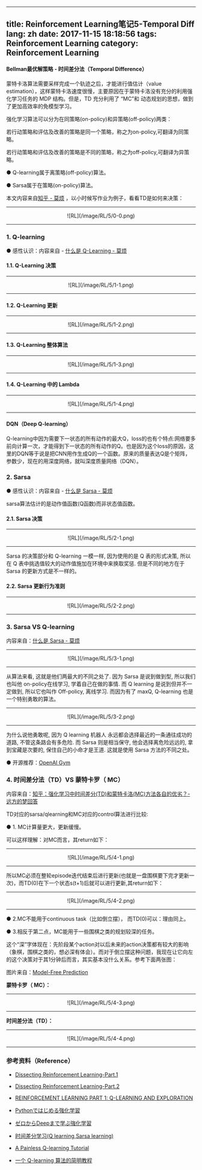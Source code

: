 
---
title: Reinforcement Learning笔记5-Temporal Diff
lang: zh
date: 2017-11-15 18:18:56
tags: Reinforcement Learning
category: Reinforcement Learning
---

#### Bellman最优解策略 - 时间差分法（Temporal Difference）

蒙特卡洛算法需要采样完成一个轨迹之后，才能进行值估计（value estimation），这样蒙特卡洛速度很慢，主要原因在于蒙特卡洛没有充分的利用强化学习任务的 MDP 结构。但是，TD 充分利用了 “MC”和 动态规划的思想，做到了更加高效率的免模型学习。

强化学习算法可以分为在同策略(on-policy)和异策略(off-policy)两类：

若行动策略和评估及改善的策略是同一个策略，称之为on-policy,可翻译为同策略。

若行动策略和评估及改善的策略是不同的策略，称之为off-policy,可翻译为异策略。

● Q-learning属于离策略(off-policy)算法。

● Sarsa属于在策略(on-policy)算法。

本文内容来自[知乎 - 莫烦](https://zhuanlan.zhihu.com/morvan "Title") ，以小时候写作业为例子，看看TD是如何来决策：

-------------------------------------

<center>![RL](/image/RL/5/0-0.png)</center> 

-------------------------------------

### 1. Q-learning

● 感性认识：内容来自 - [什么是 Q-Learning - 莫烦](https://zhuanlan.zhihu.com/p/24808797 "Title") 

#### 1.1. Q-Learning 决策

-------------------------------------

<center>![RL](/image/RL/5/1-1.png)</center> 

-------------------------------------

#### 1.2. Q-Learning 更新

-------------------------------------

<center>![RL](/image/RL/5/1-2.png)</center> 

-------------------------------------

#### 1.3. Q-Learning 整体算法

-------------------------------------

<center>![RL](/image/RL/5/1-3.png)</center> 

-------------------------------------

#### 1.4. Q-Learning 中的 Lambda

-------------------------------------

<center>![RL](/image/RL/5/1-4.png)</center> 

-------------------------------------

#### DQN（Deep Q-learning） 

Q-learning中因为需要下一状态的所有动作的最大Q，loss的也有个特点:网络要多前向计算一次，才能得到下一状态的所有动作的Q。也是因为这个loss的原因，这里的DQN等于说是把CNN用作生成Q的一个函数。原来的质量表达Q是个矩阵，参数少，现在的用深度网络，就叫深度质量网络（DQN）。

### 2. Sarsa

● 感性认识：内容来自 - [什么是 Sarsa - 莫烦](https://zhuanlan.zhihu.com/p/24860793 "Title") 

sarsa算法估计的是动作值函数(Q函数)而非状态值函数。

#### 2.1. Sarsa 决策

-------------------------------------

<center>![RL](/image/RL/5/2-1.png)</center> 

-------------------------------------

Sarsa 的决策部分和 Q-learning 一模一样, 因为使用的是 Q 表的形式决策, 所以在 Q 表中挑选值较大的动作值施加在环境中来换取奖惩. 但是不同的地方在于 Sarsa 的更新方式是不一样的。

#### 2.2. Sarsa 更新行为准则

-------------------------------------

<center>![RL](/image/RL/5/2-2.png)</center> 

-------------------------------------

### 3. Sarsa VS Q-learning

内容来自：[什么是 Sarsa - 莫烦](https://zhuanlan.zhihu.com/p/24860793 "Title") 

-------------------------------------

<center>![RL](/image/RL/5/3-1.png)</center> 

-------------------------------------

从算法来看, 这就是他们两最大的不同之处了. 因为 Sarsa 是说到做到型, 所以我们也叫他 on-policy在线学习, 学着自己在做的事情. 而 Q learning 是说到但并不一定做到, 所以它也叫作 Off-policy, 离线学习. 而因为有了 maxQ, Q-learning 也是一个特别勇敢的算法。

-------------------------------------

<center>![RL](/image/RL/5/3-2.png)</center> 

-------------------------------------

为什么说他勇敢呢, 因为 Q learning 机器人 永远都会选择最近的一条通往成功的道路, 不管这条路会有多危险. 而 Sarsa 则是相当保守, 他会选择离危险远远的, 拿到宝藏是次要的, 保住自己的小命才是王道. 这就是使用 Sarsa 方法的不同之处。

● 开源推荐：[OpenAI Gym](https://github.com/openai/gym "Title") 

### 4. 时间差分法（TD）VS 蒙特卡罗（ MC）

内容来自：[知乎：强化学习中时间差分(TD)和蒙特卡洛(MC)方法各自的优劣？- 远方的梦回答](https://www.zhihu.com/question/62388365/answer/218012513 "Title") 

TD对应的sarsa/qlearning和MC对应的control算法进行比较:

● 1. MC计算量更大，更新缓慢。

可以这样理解：对MC而言，其return如下：

-------------------------------------

<center>![RL](/image/RL/5/4-1.png)</center> 

-------------------------------------

所以MC必须在整轮episode迭代结束后进行更新(也就是一盘围棋要下完才更新一次)，而TD(0)在下一个状态s(t+1)后就可以进行更新,其return如下：

-------------------------------------

<center>![RL](/image/RL/5/4-2.png)</center> 

-------------------------------------

● 2.MC不能用于continuous task（比如倒立摆）， 而TD(0)可以：理由同上。

● 3.相反于第二点，MC能用于一些围棋之类的规划较深的任务。

这个“深”字体现在：先阶段某个action对以后未来的action决策都有较大的影响（象棋，围棋之类的，想必深有体会）。而对于倒立摆这种问题，我现在让它向左的这个决策对于其1分钟后而言，其实基本没什么关系。参考下面两张图：


图片来自：[Model-Free Prediction](http://www0.cs.ucl.ac.uk/staff/d.silver/web/Teaching_files/MC-TD.pdf "Title") 

 **蒙特卡罗（ MC）：**
 
-------------------------------------

<center>![RL](/image/RL/5/4-3.png)</center> 

-------------------------------------

 **时间差分法（TD）：**

-------------------------------------

<center>![RL](/image/RL/5/4-4.png)</center> 

-------------------------------------


### 参考资料（Reference）

- [Dissecting Reinforcement Learning-Part.1](https://mpatacchiola.github.io/blog/2016/12/09/dissecting-reinforcement-learning.html "Title") 

- [Dissecting Reinforcement Learning-Part.2](https://mpatacchiola.github.io/blog/2017/01/15/dissecting-reinforcement-learning-2.html "Title") 

- [REINFORCEMENT LEARNING PART 1: Q-LEARNING AND EXPLORATION](https://studywolf.wordpress.com/2012/11/25/reinforcement-learning-q-learning-and-exploration/ "Title") 

- [Pythonではじめる強化学習](https://qiita.com/Hironsan/items/56f6c0b2f4cfd28dd906 "Title") 

- [ゼロからDeepまで学ぶ強化学習](https://qiita.com/icoxfog417/items/242439ecd1a477ece312 "Title") 

- [时间差分学习(Q learning,Sarsa learning)](http://www.cnblogs.com/jinxulin/p/5116332.html "Title") 

- [A Painless Q-learning Tutorial](http://mnemstudio.org/path-finding-q-learning-tutorial.htm "Title")

- [一个 Q-learning 算法的简明教程](http://blog.csdn.net/itplus/article/details/9361915 "Title")
